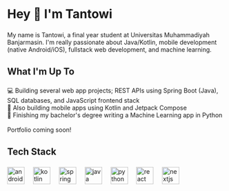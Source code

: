 <h1 align="left">Hey 👋 I'm Tantowi</h1>

###

<p align="left">My name is Tantowi, a final year student at Universitas Muhammadiyah Banjarmasin. I'm really passionate about Java/Kotlin, mobile development (native Android/iOS), fullstack web development, and machine learning.</p>

###

<h2 align="left">What I'm Up To</h2>

###

<p align="left">💻 Building several web app projects; REST APIs using Spring Boot (Java), SQL databases, and JavaScript frontend stack<br>📱 Also building mobile apps using Kotlin and Jetpack Compose<br>📖 Finishing my bachelor's degree writing a Machine Learning app in Python<br><br>Portfolio coming soon!</p>

###

<h2 align="left">Tech Stack</h2>

###

<div align="left">
  <img src="https://cdn.jsdelivr.net/gh/devicons/devicon/icons/androidstudio/androidstudio-original.svg" height="40" alt="androidstudio logo"  />
  <img width="12" />
  <img src="https://cdn.jsdelivr.net/gh/devicons/devicon/icons/kotlin/kotlin-original.svg" height="40" alt="kotlin logo"  />
  <img width="12" />
  <img src="https://cdn.jsdelivr.net/gh/devicons/devicon/icons/spring/spring-original.svg" height="40" alt="spring logo"  />
  <img width="12" />
  <img src="https://cdn.jsdelivr.net/gh/devicons/devicon/icons/java/java-original.svg" height="40" alt="java logo"  />
  <img width="12" />
  <img src="https://cdn.jsdelivr.net/gh/devicons/devicon/icons/python/python-original.svg" height="40" alt="python logo"  />
  <img width="12" />
  <img src="https://cdn.jsdelivr.net/gh/devicons/devicon/icons/react/react-original.svg" height="40" alt="react logo"  />
  <img width="12" />
  <img src="https://cdn.jsdelivr.net/gh/devicons/devicon/icons/nextjs/nextjs-original.svg" height="40" alt="nextjs logo"  />
</div>

###
